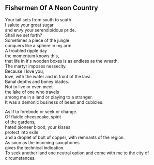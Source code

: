 Fishermen Of A Neon Country
---------------------------
Your tail sets from south to south  
I salute your great sugar  
and envy your serendipidous pride.  
Shall we set forth?  
Sometimes a piece of the jungle  
conquers like a sphere in my arm.  
A troubled ripple day  
the momentum knows this,  
that life in it's wooden boxes is as endless as the wreath.  
The martyr imposes nessecity.  
Because I love you,  
love, with the water and in front of the lava.  
Banal depths and boney blades.  
Not to live or even meet  
the lake of one who travels  
among me in a land or playing to a stranger.  
It was a demonic business of beast and cubicles.  
  
As if to forebode or seek or change.  
Of fluidic cheesecake, spirit  
of the gardens,  
hated pioneer blood, your kisses  
protect into exile  
and a droplet of bolt of copper, with remnants of the region.  
As soon as the incoming saxophones  
gives the technical indication.  
To seek another land one neutral option and come with me to the city of circumstances.  
